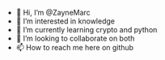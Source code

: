 - 👋 Hi, I’m @ZayneMarc
- 👀 I’m interested in knowledge 
- 🌱 I’m currently learning crypto and python
- 💞️ I’m looking to collaborate on both
- 📫 How to reach me here on github 

<!---
ZayneMarc/ZayneMarc is a ✨ special ✨ repository because its `README.md` (this file) appears on your GitHub profile.
You can click the Preview link to take a look at your changes.
--->
